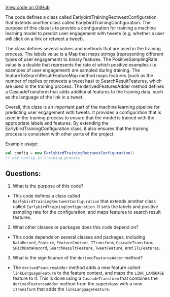 [View code on GitHub](https://github.com/misbahsy/the-algorithm/timelines/data_processing/ad_hoc/earlybird_ranking/earlybird_ranking/common/EarlybirdTrainingRectweetConfiguration.scala)

The code defines a class called EarlybirdTrainingRectweetConfiguration that extends another class called EarlybirdTrainingConfiguration. The purpose of this class is to provide a configuration for training a machine learning model to predict user engagement with tweets (e.g. whether a user will click on a link or retweet a tweet). 

The class defines several values and methods that are used in the training process. The labels value is a Map that maps strings (representing different types of user engagement) to binary features. The PositiveSamplingRate value is a double that represents the rate at which positive examples (i.e. examples of user engagement) are sampled during training. The featureToSearchResultFeatureMap method maps features (such as the number of replies or retweets a tweet has) to SearchResultFeatures, which are used in the training process. The derivedFeaturesAdder method defines a CascadeTransform that adds additional features to the training data, such as the language of the link in a tweet.

Overall, this class is an important part of the machine learning pipeline for predicting user engagement with tweets. It provides a configuration that is used in the training process to ensure that the model is trained with the appropriate labels and features. By extending the EarlybirdTrainingConfiguration class, it also ensures that the training process is consistent with other parts of the project. 

Example usage:

```scala
val config = new EarlybirdTrainingRectweetConfiguration()
// use config in training process
```
## Questions: 
 1. What is the purpose of this code?
- This code defines a class called `EarlybirdTrainingRectweetConfiguration` that extends another class called `EarlybirdTrainingConfiguration`. It sets the labels and positive sampling rate for the configuration, and maps features to search result features.

2. What other classes or packages does this code depend on?
- This code depends on several classes and packages, including `DataRecord`, `Feature`, `FeatureContext`, `ITransform`, `CascadeTransform`, `SRichDataRecord`, `SearchResultFeature`, `TweetFeature`, and `ITLFeatures`.

3. What is the significance of the `derivedFeaturesAdder` method?
- The `derivedFeaturesAdder` method adds a new feature called `linkLanguageFeature` to the feature context, and maps the `LINK_LANGUAGE` feature to it. This is done using a `CascadeTransform` that combines the `derivedFeaturesAdder` method from the superclass with a new `ITransform` that adds the `linkLanguageFeature`.